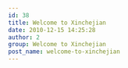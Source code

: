 ```yaml
---
id: 38
title: Welcome to Xinchejian
date: 2010-12-15 14:25:28
author: 2
group: Welcome to Xinchejian
post_name: welcome-to-xinchejian
---
```


